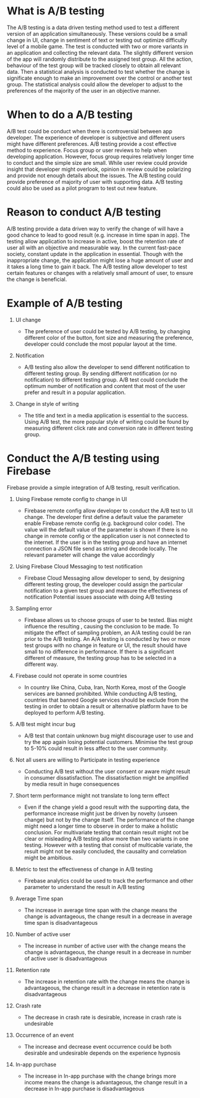 # What is A/B testing
The A/B testing is a data driven testing method used to test a different version of an application simultaneously. These versions could be a small change in UI, change in sentiment of text or testing out optimize difficulty level of a mobile game. The test is conducted with two or more variants in an application and collecting the relevant data. The slightly different version of the app will randomly distribute to the assigned test group. All the action, behaviour of the test group will be tracked closely to obtain all relevant data. Then a statistical analysis is conducted to test whether the change is significate enough to make an improvement over the control or another test group. The statistical analysis could allow the developer to adjust to the preferences of the majority of the user in an objective manner.


# When to do a A/B testing
A/B test could be conduct when there is controversial between app developer. The experience of developer is subjective and different users might have different preferences. A/B testing provide a cost effective method to experience. Focus group or user reviews to help when developing application. However, focus group requires relatively longer time to conduct and the simple size are small. While user review could provide insight that developer might overlook, opinion in review could be polarizing and provide not enough details about the issues. The A/B testing could provide preference of majority of user with supporting data. A/B testing could also be used as a pilot program to test out new feature.


# Reason to conduct A/B testing
A/B testing provide a data driven way to verify the change of will have a good chance to lead to good result (e.g. increase in time span in app). The testing allow application to increase in active, boost the retention rate of user all with an objective and measurable way. In the current fast-pace society, constant update in the application in essential. Though with the inappropriate change, the application might lose a huge amount of user and it takes a long time to gain it back. The A/B testing allow developer to test certain features or changes with a relatively small  amount of user, to ensure the change is beneficial.


# Example of A/B testing
1.  UI change
    - The preference of user could be tested by A/B testing, by changing different color of the button, font size and measuring the preference, developer could conclude the most popular layout at the time.


2.  Notification
    - A/B testing also allow the developer to send different notification to different testing group. By sending different notification (or no notification) to different testing group. A/B test could conclude the optimum number of notification and content that most of the user prefer and result in a popular application.


3.  Change in style of writing
    - The title and text in a media application is essential to the success. Using A/B test, the more popular style of writing could be found by measuring different click rate and conversion rate in different testing group.


# Conduct the A/B testing using Firebase
Firebase provide a simple integration of A/B testing, result verification.


1.  Using Firebase remote config to change in UI
    - Firebase remote config allow developer to conduct the A/B test to UI change. The developer first define a default value the parameter enable Firebase remote config (e.g. background color code). The value will the default value of the parameter is shown if there is no change in remote config or the application user is not connected to the internet. If the user is in the testing group and have an internet connection a JSON file send as string and decode locally. The relevant parameter will change the value accordingly


2.  Using Firebase Cloud Messaging to test notification
    - Firebase Cloud Messaging allow developer to send, by designing different testing group, the developer could assign the particular notification to a given test group and measure the effectiveness of notification
Potential issues associate with doing A/B testing


3.  Sampling error
    - Firebase allows us to choose groups of user to be tested. Bias might influence the resulting , causing the conclusion to be made. To mitigate the effect of sampling problem, an A/A testing could be ran prior to the A/B testing. An A/A testing is conducted by two or more test groups with no change in feature or UI, the result should have small to no difference in performance. If there is a significant different of measure, the testing group has to be selected in a different way.


4.  Firebase could not operate in some countries
    - In country like China, Cuba, Iran, North Korea, most of the Google services are banned prohibited. While conducting A/B testing, countries that banned Google services should be exclude from the testing in order to obtain a result or alternative platform have to be deployed to perform A/B testing.


5.  A/B test might incur bug
    - A/B test that contain unknown bug might discourage user to use and try the app again losing potential customers. Minimise the test group to 5-10% could result in less affect to the user community.


6.  Not all users are willing to Participate in testing experience
    - Conducting A/B test without the user consent or aware might result in consumer dissatisfaction. The dissatisfaction might be amplified by media result in huge consequences


7.  Short term performance might not translate to long term effect
    - Even if the change yield a good result with the supporting data, the performance increase might just be driven by novelty (unseen change) but not by the change itself. The performance of the change might need a longer time to observe in order to make a holistic conclusion.
For multivariate testing that contain result might not be clear or misleading
A/B testing allow more than two variants in one testing. However with a testing that consist of multicable variate, the result might not be easily concluded, the causality and correlation might be ambitious.


8.  Metric to test the effectiveness of change in A/B testing
    - Firebase analytics could be used to track the performance and other parameter to understand the result in A/B testing 


9.  Average Time span
    - The increase in average time span with the change means the change is advantageous, the change result in a decrease in average time span is disadvantageous


10. Number of active user
    - The increase in number of active user with the change means the change is advantageous, the change result in a decrease in number of active user is disadvantageous


11. Retention rate
    - The increase in retention rate with the change means the change is advantageous, the change result in a decrease in retention rate is disadvantageous


12. Crash rate
    - The decrease in crash rate is desirable, increase in crash rate is undesirable


13. Occurrence of an event
    - The increase and decrease event occurrence could be both desirable and undesirable depends on the experience hypnosis


14. In-app purchase
    - The increase in In-app purchase with the change brings more income means the change is advantageous, the change result in a decrease in In-app purchase is disadvantageous
